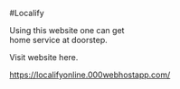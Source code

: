  #Localify 

Using this website one can get  
home service at doorstep. 

Visit website here.

https://localifyonline.000webhostapp.com/
